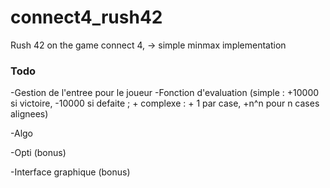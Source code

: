 # connect4_rush42
Rush 42 on the game connect 4, -> simple minmax implementation

### Todo

-Gestion de l'entree pour le joueur
-Fonction d'evaluation (simple : +10000 si victoire, -10000 si defaite ;
                      + complexe : + 1 par case, +n^n pour n cases alignees)
                      
-Algo

-Opti (bonus)

-Interface graphique (bonus)

